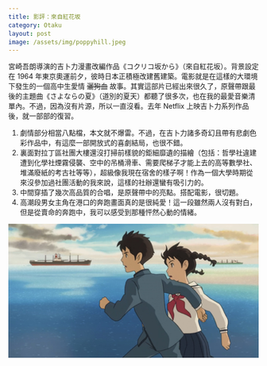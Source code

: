 ```yaml
---
title: 影評：來自紅花坂
category: Otaku
layout: post
image: /assets/img/poppyhill.jpeg
---
```

宮崎吾朗導演的吉卜力漫畫改編作品《コクリコ坂から》（來自紅花坂）。背景設定在 1964 年東京奧運前夕，彼時日本正積極改建舊建築。電影就是在這樣的大環境下發生的一個高中生愛情 <del>灑狗血</del> 故事。其實這部片已經出來很久了，原聲帶跟最後的主題曲《さよならの夏》（道別的夏天）都聽了很多次，也在我的最愛音樂清單內。不過，因為沒有片源，所以一直沒看。去年 Netflix 上映吉卜力系列作品後，就一部部的復習。

1. 劇情部分相當八點檔，本文就不爆雷。不過，在吉卜力諸多奇幻且帶有悲劇色彩作品中，有這麼一部開放式的喜劇結局，也很不錯。
2. 裏面對拉丁區社團大樓還沒打掃前樣貌的鉅細靡遺的描繪（包括：哲學社違建遭到化學社煙霧侵襲、空中的吊桶滑車、需要爬梯子才能上去的高等數學社、堆滿廢紙的考古社等等），超級像我現在宿舍的樣子啊！作為一個大學時期從來沒參加過社團活動的我來說，這樣的社辦還蠻有吸引力的。
3. 中間穿插了幾次高品質的合唱，是原聲帶中的亮點。搭配電影，很切題。
4. 高潮段男女主角在港口的奔跑畫面真的是很純愛！這一段雖然兩人沒有對白，但是從賣命的奔跑中，我可以感受到那種怦然心動的情緒。

![Final](/assets/img/poppyhill.jpeg)